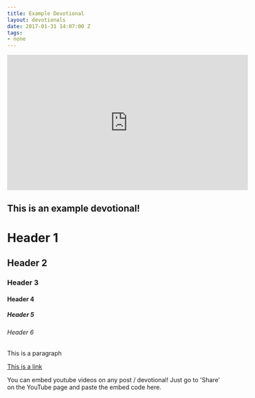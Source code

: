 ```yaml
---
title: Example Devotional
layout: devotionals
date: 2017-01-31 14:07:00 Z
tags:
- none
---
```


<iframe width="560" height="315" src="https://www.youtube.com/embed/XEFBOLlATxI" frameborder="0" allowfullscreen></iframe>

## This is an example devotional!


# Header 1

## Header 2

### Header 3

#### Header 4

##### Header 5

###### Header 6

This is a paragraph

[This is a link](https://janapauls.com)

You can embed youtube videos on any post / devotional! Just go to 'Share' on the YouTube page and paste the embed code here.
